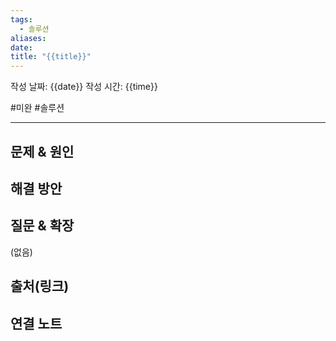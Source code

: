 ```yaml
---
tags:
  - 솔루션
aliases: 
date: 
title: "{{title}}"
---
```

작성 날짜: {{date}}
작성 시간: {{time}}

#미완 #솔루션

----

## 문제 & 원인


## 해결 방안


## 질문 & 확장

(없음)

## 출처(링크)


## 연결 노트
